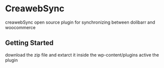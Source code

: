 # CreawebSync

 creawebSync open source plugin for synchronizing between dolibarr and woocommerce
## Getting Started

 download the zip file and extarct it inside the wp-content/plugins
 active the plugin

